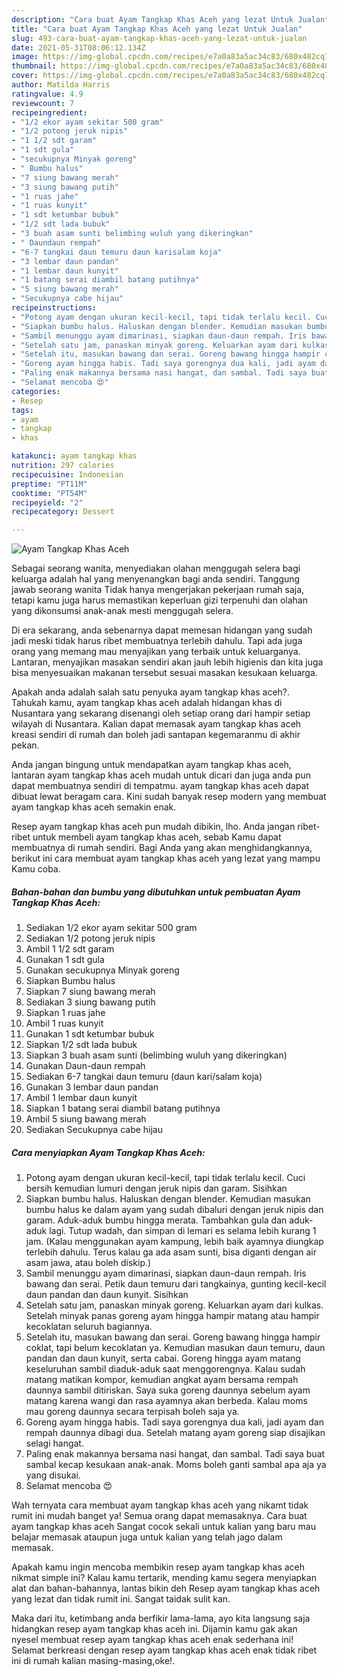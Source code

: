 ```yaml
---
description: "Cara buat Ayam Tangkap Khas Aceh yang lezat Untuk Jualan"
title: "Cara buat Ayam Tangkap Khas Aceh yang lezat Untuk Jualan"
slug: 493-cara-buat-ayam-tangkap-khas-aceh-yang-lezat-untuk-jualan
date: 2021-05-31T08:06:12.134Z
image: https://img-global.cpcdn.com/recipes/e7a0a83a5ac34c83/680x482cq70/ayam-tangkap-khas-aceh-foto-resep-utama.jpg
thumbnail: https://img-global.cpcdn.com/recipes/e7a0a83a5ac34c83/680x482cq70/ayam-tangkap-khas-aceh-foto-resep-utama.jpg
cover: https://img-global.cpcdn.com/recipes/e7a0a83a5ac34c83/680x482cq70/ayam-tangkap-khas-aceh-foto-resep-utama.jpg
author: Matilda Harris
ratingvalue: 4.9
reviewcount: 7
recipeingredient:
- "1/2 ekor ayam sekitar 500 gram"
- "1/2 potong jeruk nipis"
- "1 1/2 sdt garam"
- "1 sdt gula"
- "secukupnya Minyak goreng"
- " Bumbu halus"
- "7 siung bawang merah"
- "3 siung bawang putih"
- "1 ruas jahe"
- "1 ruas kunyit"
- "1 sdt ketumbar bubuk"
- "1/2 sdt lada bubuk"
- "3 buah asam sunti belimbing wuluh yang dikeringkan"
- " Daundaun rempah"
- "6-7 tangkai daun temuru daun karisalam koja"
- "3 lembar daun pandan"
- "1 lembar daun kunyit"
- "1 batang serai diambil batang putihnya"
- "5 siung bawang merah"
- "Secukupnya cabe hijau"
recipeinstructions:
- "Potong ayam dengan ukuran kecil-kecil, tapi tidak terlalu kecil. Cuci bersih kemudian lumuri dengan jeruk nipis dan garam. Sisihkan"
- "Siapkan bumbu halus. Haluskan dengan blender. Kemudian masukan bumbu halus ke dalam ayam yang sudah dibaluri dengan jeruk nipis dan garam. Aduk-aduk bumbu hingga merata. Tambahkan gula dan aduk-aduk lagi. Tutup wadah, dan simpan di lemari es selama lebih kurang 1 jam. (Kalau menggunakan ayam kampung, lebih baik ayamnya diungkap terlebih dahulu. Terus kalau ga ada asam sunti, bisa diganti dengan air asam jawa, atau boleh diskip.)"
- "Sambil menunggu ayam dimarinasi, siapkan daun-daun rempah. Iris bawang dan serai. Petik daun temuru dari tangkainya, gunting kecil-kecil daun pandan dan daun kunyit. Sisihkan"
- "Setelah satu jam, panaskan minyak goreng. Keluarkan ayam dari kulkas. Setelah minyak panas goreng ayam hingga hampir matang atau hampir kecoklatan seluruh bagiannya."
- "Setelah itu, masukan bawang dan serai. Goreng bawang hingga hampir coklat, tapi belum kecoklatan ya. Kemudian masukan daun temuru, daun pandan dan daun kunyit, serta cabai. Goreng hingga ayam matang keseluruhan sambil diaduk-aduk saat menggorengnya. Kalau sudah matang matikan kompor, kemudian angkat ayam bersama rempah daunnya sambil ditiriskan. Saya suka goreng daunnya sebelum ayam matang karena wangi dan rasa ayamnya akan berbeda. Kalau moms mau goreng daunnya secara terpisah boleh saja ya."
- "Goreng ayam hingga habis. Tadi saya gorengnya dua kali, jadi ayam dan rempah daunnya dibagi dua. Setelah matang ayam goreng siap disajikan selagi hangat."
- "Paling enak makannya bersama nasi hangat, dan sambal. Tadi saya buat sambal kecap kesukaan anak-anak. Moms boleh ganti sambal apa aja ya yang disukai."
- "Selamat mencoba 😍"
categories:
- Resep
tags:
- ayam
- tangkap
- khas

katakunci: ayam tangkap khas 
nutrition: 297 calories
recipecuisine: Indonesian
preptime: "PT11M"
cooktime: "PT54M"
recipeyield: "2"
recipecategory: Dessert

---
```



![Ayam Tangkap Khas Aceh](https://img-global.cpcdn.com/recipes/e7a0a83a5ac34c83/680x482cq70/ayam-tangkap-khas-aceh-foto-resep-utama.jpg)

Sebagai seorang wanita, menyediakan olahan menggugah selera bagi keluarga adalah hal yang menyenangkan bagi anda sendiri. Tanggung jawab seorang  wanita Tidak hanya mengerjakan pekerjaan rumah saja, tetapi kamu juga harus memastikan keperluan gizi terpenuhi dan olahan yang dikonsumsi anak-anak mesti menggugah selera.

Di era  sekarang, anda sebenarnya dapat memesan hidangan yang sudah jadi meski tidak harus ribet membuatnya terlebih dahulu. Tapi ada juga orang yang memang mau menyajikan yang terbaik untuk keluarganya. Lantaran, menyajikan masakan sendiri akan jauh lebih higienis dan kita juga bisa menyesuaikan makanan tersebut sesuai masakan kesukaan keluarga. 



Apakah anda adalah salah satu penyuka ayam tangkap khas aceh?. Tahukah kamu, ayam tangkap khas aceh adalah hidangan khas di Nusantara yang sekarang disenangi oleh setiap orang dari hampir setiap wilayah di Nusantara. Kalian dapat memasak ayam tangkap khas aceh kreasi sendiri di rumah dan boleh jadi santapan kegemaranmu di akhir pekan.

Anda jangan bingung untuk mendapatkan ayam tangkap khas aceh, lantaran ayam tangkap khas aceh mudah untuk dicari dan juga anda pun dapat membuatnya sendiri di tempatmu. ayam tangkap khas aceh dapat dibuat lewat beragam cara. Kini sudah banyak resep modern yang membuat ayam tangkap khas aceh semakin enak.

Resep ayam tangkap khas aceh pun mudah dibikin, lho. Anda jangan ribet-ribet untuk membeli ayam tangkap khas aceh, sebab Kamu dapat membuatnya di rumah sendiri. Bagi Anda yang akan menghidangkannya, berikut ini cara membuat ayam tangkap khas aceh yang lezat yang mampu Kamu coba.

<!--inarticleads1-->

##### Bahan-bahan dan bumbu yang dibutuhkan untuk pembuatan Ayam Tangkap Khas Aceh:

1. Sediakan 1/2 ekor ayam sekitar 500 gram
1. Sediakan 1/2 potong jeruk nipis
1. Ambil 1 1/2 sdt garam
1. Gunakan 1 sdt gula
1. Gunakan secukupnya Minyak goreng
1. Siapkan  Bumbu halus
1. Siapkan 7 siung bawang merah
1. Sediakan 3 siung bawang putih
1. Siapkan 1 ruas jahe
1. Ambil 1 ruas kunyit
1. Gunakan 1 sdt ketumbar bubuk
1. Siapkan 1/2 sdt lada bubuk
1. Siapkan 3 buah asam sunti (belimbing wuluh yang dikeringkan)
1. Gunakan  Daun-daun rempah
1. Sediakan 6-7 tangkai daun temuru (daun kari/salam koja)
1. Gunakan 3 lembar daun pandan
1. Ambil 1 lembar daun kunyit
1. Siapkan 1 batang serai diambil batang putihnya
1. Ambil 5 siung bawang merah
1. Sediakan Secukupnya cabe hijau




<!--inarticleads2-->

##### Cara menyiapkan Ayam Tangkap Khas Aceh:

1. Potong ayam dengan ukuran kecil-kecil, tapi tidak terlalu kecil. Cuci bersih kemudian lumuri dengan jeruk nipis dan garam. Sisihkan
1. Siapkan bumbu halus. Haluskan dengan blender. Kemudian masukan bumbu halus ke dalam ayam yang sudah dibaluri dengan jeruk nipis dan garam. Aduk-aduk bumbu hingga merata. Tambahkan gula dan aduk-aduk lagi. Tutup wadah, dan simpan di lemari es selama lebih kurang 1 jam. (Kalau menggunakan ayam kampung, lebih baik ayamnya diungkap terlebih dahulu. Terus kalau ga ada asam sunti, bisa diganti dengan air asam jawa, atau boleh diskip.)
1. Sambil menunggu ayam dimarinasi, siapkan daun-daun rempah. Iris bawang dan serai. Petik daun temuru dari tangkainya, gunting kecil-kecil daun pandan dan daun kunyit. Sisihkan
1. Setelah satu jam, panaskan minyak goreng. Keluarkan ayam dari kulkas. Setelah minyak panas goreng ayam hingga hampir matang atau hampir kecoklatan seluruh bagiannya.
1. Setelah itu, masukan bawang dan serai. Goreng bawang hingga hampir coklat, tapi belum kecoklatan ya. Kemudian masukan daun temuru, daun pandan dan daun kunyit, serta cabai. Goreng hingga ayam matang keseluruhan sambil diaduk-aduk saat menggorengnya. Kalau sudah matang matikan kompor, kemudian angkat ayam bersama rempah daunnya sambil ditiriskan. Saya suka goreng daunnya sebelum ayam matang karena wangi dan rasa ayamnya akan berbeda. Kalau moms mau goreng daunnya secara terpisah boleh saja ya.
1. Goreng ayam hingga habis. Tadi saya gorengnya dua kali, jadi ayam dan rempah daunnya dibagi dua. Setelah matang ayam goreng siap disajikan selagi hangat.
1. Paling enak makannya bersama nasi hangat, dan sambal. Tadi saya buat sambal kecap kesukaan anak-anak. Moms boleh ganti sambal apa aja ya yang disukai.
1. Selamat mencoba 😍




Wah ternyata cara membuat ayam tangkap khas aceh yang nikamt tidak rumit ini mudah banget ya! Semua orang dapat memasaknya. Cara buat ayam tangkap khas aceh Sangat cocok sekali untuk kalian yang baru mau belajar memasak ataupun juga untuk kalian yang telah jago dalam memasak.

Apakah kamu ingin mencoba membikin resep ayam tangkap khas aceh nikmat simple ini? Kalau kamu tertarik, mending kamu segera menyiapkan alat dan bahan-bahannya, lantas bikin deh Resep ayam tangkap khas aceh yang lezat dan tidak rumit ini. Sangat taidak sulit kan. 

Maka dari itu, ketimbang anda berfikir lama-lama, ayo kita langsung saja hidangkan resep ayam tangkap khas aceh ini. Dijamin kamu gak akan nyesel membuat resep ayam tangkap khas aceh enak sederhana ini! Selamat berkreasi dengan resep ayam tangkap khas aceh enak tidak ribet ini di rumah kalian masing-masing,oke!.

